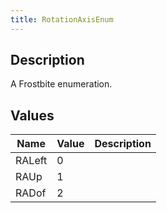 ```yaml
---
title: RotationAxisEnum
---
```

## Description

A Frostbite enumeration.

## Values

| Name   | Value | Description |
| ------ | ----- | ----------- |
| RALeft | 0     |             |
| RAUp   | 1     |             |
| RADof  | 2     |             |
